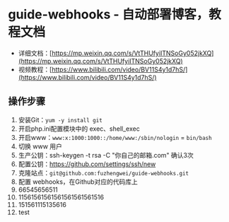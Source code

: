 # guide-webhooks - 自动部署博客，教程文档

- 详细文档：[https://mp.weixin.qq.com/s/VtTHUfyiITNSoGy052jkXQ](https://mp.weixin.qq.com/s/VtTHUfyiITNSoGy052jkXQ)
- 视频教程：[https://www.bilibili.com/video/BV11S4y1d7hS/](https://www.bilibili.com/video/BV11S4y1d7hS/)

## 操作步骤

1. 安装Git：`yum -y install git`
2. 开启php.ini配置模块中的 exec、shell_exec
3. 开启www：`www:x:1000:1000::/home/www:/sbin/nologin` = `bin/bash`
4. 切换 www 用户
5. 生产公钥：ssh-keygen -t rsa -C "你自己的邮箱.com" 确认3次
6. 配置公钥：https://github.com/settings/ssh/new 
7. 克隆站点：`git@github.com:fuzhengwei/guide-webhooks.git`
8. 配置 webhooks，在Github对应的代码库上
9. 66545656511
10. 11561561561561561561561516
11. 151561115135616
12. test
